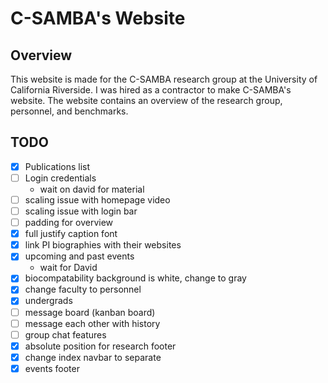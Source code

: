# C-SAMBA's Website

## Overview
This website is made for the C-SAMBA research group at the University of California Riverside. I was hired as a contractor to make C-SAMBA's website. The website contains an overview of the research group, personnel, and benchmarks.

## TODO
- [x] Publications list
- [ ] Login credentials
  - wait on david for material
- [ ] scaling issue with homepage video
- [ ] scaling issue with login bar
- [ ] padding for overview
- [x] full justify caption font
- [x] link PI biographies with their websites
- [x] upcoming and past events
  - wait for David
- [x] biocompatability background is white, change to gray
- [x] change faculty to personnel
- [x] undergrads
- [ ] message board (kanban board)
- [ ] message each other with history
- [ ] group chat features
- [x] absolute position for research footer
- [x] change index navbar to separate
- [x] events footer
